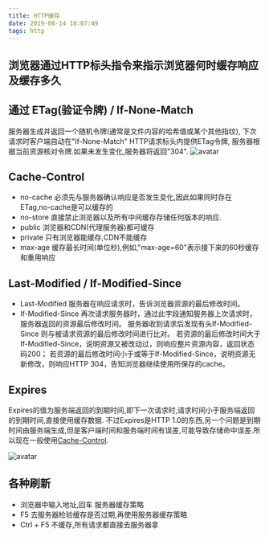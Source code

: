 ```yaml
---
title: HTTP缓存
date: 2019-08-14 18:07:49
tags: http
---
```


## 浏览器通过HTTP标头指令来指示浏览器何时缓存响应及缓存多久
## 通过 ETag(验证令牌) / If-None-Match
服务器生成并返回一个随机令牌(通常是文件内容的哈希值或某个其他指纹),
下次请求时客户端自动在"If-None-Match" HTTP请求标头内提供ETag令牌,
服务器根据当前资源核对令牌.如果未发生变化,服务器将返回"304".
![avatar](/h5/images/etag.png)

## Cache-Control
- no-cache
必须先与服务器确认响应是否发生变化,因此如果同时存在ETag,no-cache是可以缓存的
- no-store
直接禁止浏览器以及所有中间缓存存储任何版本的响应.
- public
浏览器和CDN(代理服务器)都可缓存
- private
只有浏览器能缓存,CDN不能缓存
- max-age
缓存最长时间(单位秒),例如,"max-age=60"表示接下来的60秒缓存和重用响应

## Last-Modified / If-Modified-Since
- Last-Modified
 服务器在响应请求时，告诉浏览器资源的最后修改时间。
- If-Modified-Since
再次请求服务器时，通过此字段通知服务器上次请求时，服务器返回的资源最后修改时间。
服务器收到请求后发现有头If-Modified-Since 则与被请求资源的最后修改时间进行比对。
若资源的最后修改时间大于If-Modified-Since，说明资源又被改动过，则响应整片资源内容，返回状态码200；
若资源的最后修改时间小于或等于If-Modified-Since，说明资源无新修改，则响应HTTP 304，告知浏览器继续使用所保存的cache。

## Expires
Expires的值为服务端返回的到期时间,即下一次请求时,请求时间小于服务端返回的到期时间,直接使用缓存数据.
不过Expires是HTTP 1.0的东西,另一个问题是到期时间由服务端生成,但是客户端时间和服务端时间有误差,可能导致存储命中误差.所以现在一般使用[Cache-Control](#Cache-Control).

![avatar](/h5/images/snipaste.png.png)

## 各种刷新
- 浏览器中输入地址,回车
服务器缓存策略
- F5
去服务器检验缓存是否过期,再使用服务器缓存策略
- Ctrl + F5
不缓存,所有请求都直接去服务器拿
